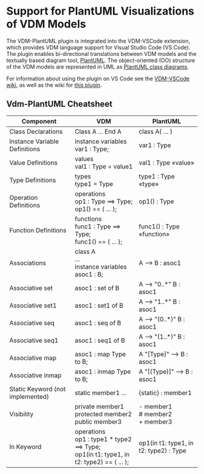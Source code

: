 # Support for PlantUML Visualizations of VDM Models 
The VDM-PlantUML plugin is integrated into the VDM-VSCode extension, which provides VDM language support for Visual Studio Code (VS Code). 
The plugin enables bi-directional translations between VDM models and the textually based diagram tool, [PlantUML](https://plantuml.com/). 
The object-oriented (OO) structure of the VDM models are represented in UML as [PlantUML class diagrams](https://plantuml.com/class-diagram).

For information about using the plugin on VS Code see the [VDM-VSCode wiki](https://github.com/overturetool/vdm-vscode/wiki/Translation#Translate-to-UML), as well as the wiki for [this plugin](https://github.com/jolnd/vdm-plantuml-plugin/wiki).

## Vdm-PlantUML Cheatsheet 

| Component | VDM | PlantUML |
| ----------- | ----------- | ----------- |
| Class Declarations| Class A ... End A | class A{ ... } |
| Instance Variable Definitions| instance variables <br /> var1 : Type; | var1 : Type |
| Value Definitions| values <br /> val1 : Type = value1 | val1 : Type «value» |
| Type Definitions| types <br /> type1 = Type | type1 : Type «type»  |
| Operation Definitions| operations <br /> op1 : Type ==> Type; <br /> op1() == ( ... ); | op1() : Type |
| Function Definitions| functions <br /> func1 : Type ==> Type; <br /> func1() == ( ... ); | func1() : Type «function» |
| Associations | class A <br /> ... <br /> instance variables <br /> asoc1 : B;| A --> B : asoc1 |
| Associative set | asoc1 : set of B | A --> "0..*" B : asoc1 |
| Associative set1 | asoc1 : set1 of B | A --> "1..*" B : asoc1 | 
| Associative seq | asoc1 : seq of B | A --> "(0..*)" B : asoc1 |
| Associative seq1 | asoc1 : seq1 of B | A --> "(1..*)" B : asoc1 |
| Associative map | asoc1 : map Type to B; | A "[Type]" --> B : asoc1 |
| Associative inmap | asoc1 : inmap Type to B; | A "[(Type)]" --> B : asoc1 |
| Static Keyword (not implemented) | static member1 ... | {static} : member1 |
| Visibility | private member1 <br /> protected member2 <br /> public member3 | - member1 <br /> # member2 <br /> + member3 |
| In Keyword| operations <br /> op1 : type1 * type2 ==> Type; <br /> op1(in t1: type1, in t2: type2) == ( ... ); | op1(in t1: type1, in t2: type2) : Type |
